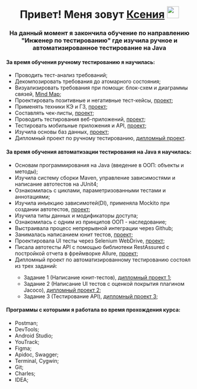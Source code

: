 <h1 align="center">Привет! Меня зовут <a href="https://daniilshat.ru/" target="_blank">Ксения</a> 
<img src="https://github.com/blackcater/blackcater/raw/main/images/Hi.gif" height="32"/></h1>
<h3 align="center">На данный момент я закончила обучение по направлению "Инженер по тестированию" где изучила ручное и автоматизированное тестирование на Java</h3>
<h4>За время обучения ручному тестированию я научилась:</h4>
<ul>
 <li>Проводить тест-анализ требований; 
 <li>Декомпозировать требования до атомарного состояния;
 <li>Визуализировать требования при помощи: блок-схем и диаграммы связей, <a href= "https://miro.com/app/board/uXjVN-Kx46s=/">Mind Map</a>;</li>
 <li>Проектировать позитивные и негативные тест-кейсы, <a href= "https://docs.google.com/spreadsheets/d/1zqHZk5xZxpLchpyZUKoRx-8Z270kH7Z3ITAfSwrLsC0/edit#gid=1567345705">проект</a>;</li>
 <li>Применять техники КЭ и ГЗ, <a href= "https://docs.google.com/spreadsheets/d/1JAKIAijJn1wcuHGCbF0b1qPpo5kjJX8kkgAUOJZRAN4/edit#gid=2010888140">проект</a>;</li>
 <li>Составлять чек-листы, <a href= "https://docs.google.com/spreadsheets/d/1zqHZk5xZxpLchpyZUKoRx-8Z270kH7Z3ITAfSwrLsC0/edit#gid=899462569">проект</a>;</li>
 <li>Проводить тестирования веб-приложений, <a href= "https://docs.google.com/spreadsheets/d/1zqHZk5xZxpLchpyZUKoRx-8Z270kH7Z3ITAfSwrLsC0/edit#gid=94813143">проект</a>;</li>
 <li>Тестировать мобильные приложения и API, <a href= "https://docs.google.com/spreadsheets/d/1zha4RgTeFJl_HcSx6qJ6a5eUrnaI3hWcvcP7KKrqLEU/edit#gid=857523888">проект</a>;</li>
 <li>Изучила основы баз данных, <a href= "https://docs.google.com/spreadsheets/d/19heGcNpmXabHI7jNqzRHdbWdI9Gll8nPH9UYUdRjlCU/edit#gid=0">проект</a>;</li>
 <li>Дипломный проект по ручному тестированию, <a href= "https://docs.google.com/spreadsheets/d/1Q38cGiEy9ruD33EjwI1D499VxTULmdRj_h85QEk804s/edit#gid=1782311256">дипломный проект</a>.</li>
 </ul>
<h4>За время обучения автоматизации тестирования на Java я научилась:</h4>
<ul>
 <li>Основам программирования на Java (введение в ООП: объекты и методы);
 <li>Изучила систему сборки Maven, управление зависимостями и написание автотестов на JUnit4;
 <li>Ознакомилась с циклами, параметризованными тестами и аннотациями;
 <li>Изучила инъекцию зависимотей(DI), применяла Mockito при создании автотестов, <a href= "https://github.com/KseniaHV/Sprint_6">проект</a>;</li>
 <li>Изучила типы данных и модификаторы доступа;
 <li>Ознакомилась с одним из принципов ООП - наследование;
 <li>Выстраивала процесс непрерывной интеграции через Github;
 <li>Занималась написанием юнит тестов, <a href= "https://github.com/KseniaHV/java-unit-test">проект</a>;</li>
 <li>Проектировала UI тесты через Selenium WebDrive, <a href= "https://github.com/KseniaHV/Sprint_4">проект</a>;</li>
 <li>Писала автотесты API с помощью библиотеки RestAssured с постройкой отчета в фреймворке Allure, <a href= "https://github.com/KseniaHV/Sprint-7">проект</a>;</li>
  <li>Дипломный проект по автоматизированному тестированию состоял из трех заданий:</li>
  <ul>
    <li>Задание 1 (Написание юнит-тестов), <a href="https://github.com/KseniaHV/Diplom_1">дипломный проект 1</a>;</li>
    <li>Задание 2 (Написание UI тестов с оценкой покрытия плагином Jacoco), <a href="https://github.com/KseniaHV/Diplom_2">дипломный проект 2</a>;</li>
    <li>Задание 3 (Тестирование API), <a href="https://github.com/KseniaHV/Diplom_3">дипломный проект 3</a>;</li>
  </ul>
  </ul>
<h4>Программы с которыми я работала во время прохождения курса:</h4>
<ul>
<li>Postman;
<li>DevTools;
<li>Android Studio;
<li>YouTrack;
<li>Figma;
<li>Apidoc, Swagger;
<li>Terminal, Cygwin;
<li>Git;
<li>Charles;
<li>IDEA;

